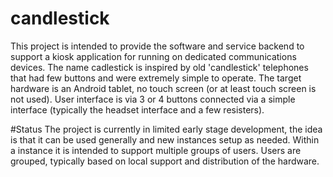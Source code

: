 # candlestick
This project is intended to provide the software and service backend to support a kiosk application for running on dedicated communications devices. 
The name cadlestick is inspired by old 'candlestick' telephones that had few buttons and were extremely simple to operate.
The target hardware is an Android tablet, no touch screen (or at least touch screen is not used). User interface is via 3 or 4 buttons connected via a simple interface (typically the headset interface and a few resisters).

#Status
The project is currently in limited early stage development, the idea is that it can be used generally and new instances setup as needed. Within a instance it is intended to support multiple groups of users.
Users are grouped, typically based on local support and distribution of the hardware.
